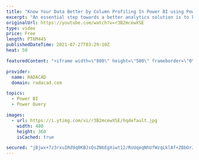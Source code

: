 ```yaml
---
title: "Know Your Data Better by Column Profiling In Power BI using Power Query"
excerpt: "An essential step towards a better analytics solution is to know your data. You have to know your data to be able to determine key columns, to learn what transformations need to be done, and etc. Power Query provides a very useful way of knowing your data in Power BI. Power BI has features for column"
originalUrl: https://youtube.com/watch?v=r3B2mcewXSE
type: video
price: Free
length: PT6M44S
publishedDateTime: 2021-07-27T03:29:10Z
heat: 50

featuredContent: "<iframe width=\"800\" height=\"500\" frameborder=\"0\" src=\"https://www.youtube.com/embed/r3B2mcewXSE\" allow=\"accelerometer; autoplay; encrypted-media; gyroscope; picture-in-picture\" allowfullscreen></iframe>"

provider:
  name: RADACAD
  domain: radacad.com

topics:
  - Power BI
  - Power Query

images:
  - url: https://i.ytimg.com/vi/r3B2mcewXSE/hqdefault.jpg
    width: 480
    height: 360
    isCached: true

secured: "jBjwx+7z3rxuIRd9q0KBJsQsZN6EgXiwt12/RoUqeqNhUfWzqLklAf+ZBbOrJ7KYXYAmmixstSxhExAQFJZzcFIx/Cp/xoushKp2jJaP2i2oFUgnuSEeKC2t73NffwJmBfKEICkUVD7cvsmya2mmlRh+qSaQx0gITj+lUrpiaMCt07OI0WHAWFKVufT7ypNIwk3S3+tGMyYiVHXPvXl1Vr2Ug93vkUun55ihIYzE9XauN/zhwb/yUFpDw3t5vedf/eKRiGd5aYWmZeKYV3hx7LLufdXwf98xoF4z/OvRNaVB/XAojT1DawU53WE3wl5gaonuixffEMSB74XufAqY+QH+xP+m2zcPYw9wP/1S6UMhu0U+ek3o99fbiutBzWKs42qxS3j+WdH6j4sRZoBWmwtKw25nclAYm9Z7mEE/2FY=;eApN1mMAMQLwkjA//xPdtA=="
---
```


